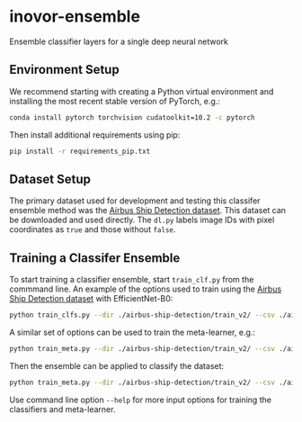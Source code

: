# inovor-ensemble
Ensemble classifier layers for a single deep neural network

## Environment Setup

We recommend starting with creating a Python virtual environment and installing the most recent stable version of PyTorch, e.g.:

```bash
conda install pytorch torchvision cudatoolkit=10.2 -c pytorch
```

Then install additional requirements using pip:

```bash
pip install -r requirements_pip.txt
```

## Dataset Setup

The primary dataset used for development and testing this classifer ensemble method was the [Airbus Ship Detection dataset](https://www.kaggle.com/c/airbus-ship-detection). This dataset can be downloaded and used directly. The `dl.py` labels image IDs with pixel coordinates as `true` and those without `false`.


## Training a Classifer Ensemble

To start training a classifier ensemble, start `train_clf.py` from the commmand line. An example of the options used to train using the [Airbus Ship Detection dataset](https://www.kaggle.com/c/airbus-ship-detection) with EfficientNet-B0: 

```bash
python train_clfs.py --dir ./airbus-ship-detection/train_v2/ --csv ./airbus-ship-detection/train_ship_segmentations_v2.csv --model_type EFFICIENTNET-B0 --clf_out ./clf_out
```

A similar set of options can be used to train the meta-learner, e.g.:

```bash
python train_meta.py --dir ./airbus-ship-detection/train_v2/ --csv ./airbus-ship-detection/train_ship_segmentations_v2.csv --model_type EFFICIENTNET-B0 --data_in ./clf_out --data_out . --ens_num 10 --ens_type xgboost
```

Then the ensemble can be applied to classify the dataset:

```bash
python train_meta.py --dir ./airbus-ship-detection/train_v2/ --csv ./airbus-ship-detection/train_ship_segmentations_v2.csv --model_type EFFICIENTNET-B0 --data_in ./clf_out --ens_num 10 --ens_type xgboost
```

Use command line option `--help` for more input options for training the classifiers and meta-learner.